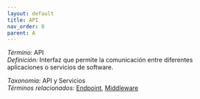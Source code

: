 ```yaml
---
layout: default
title: API
nav_order: 8
parent: A
---
```


*Término:* API  
*Definición:* Interfaz que permite la comunicación entre diferentes aplicaciones o servicios de software.

*Taxonomía:* API y Servicios  
*Términos relacionados:* [Endpoint](https://maleniski.github.io/diccionario-angl-tec-mx/docs/alfabeticamente/E/endpoint/), [Middleware](https://maleniski.github.io/diccionario-angl-tec-mx/docs/alfabeticamente/M/middleware/)
